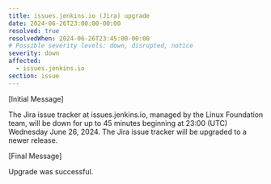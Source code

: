 ```yaml
---
title: issues.jenkins.io (Jira) upgrade
date: 2024-06-26T23:00:00-00:00
resolved: true
resolvedWhen: 2024-06-26T23:45:00-00:00
# Possible severity levels: down, disrupted, notice
severity: down
affected:
  - issues.jenkins.io
section: issue
---
```


[Initial Message]

The Jira issue tracker at issues.jenkins.io, managed by the Linux Foundation team, will be down for up to 45 minutes beginning at 23:00 (UTC) Wednesday June 26, 2024.
The Jira issue tracker will be upgraded to a newer release.

[Final Message]

Upgrade was successful.



